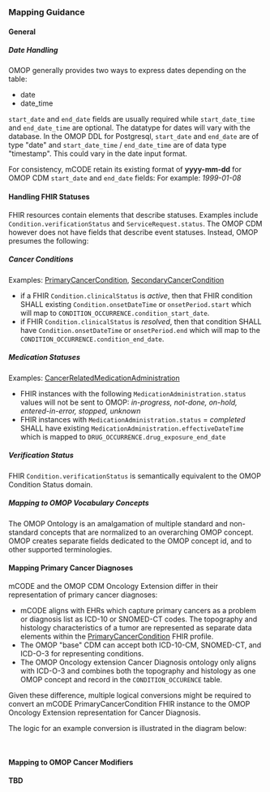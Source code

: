 ### Mapping Guidance

#### General

##### Date Handling
OMOP generally provides two ways to express dates depending on the table:
* date
* date_time 

`start_date` and `end_date` fields are usually required while `start_date_time` and `end_date_time` are optional. 
The datatype for dates will vary with the database. In the OMOP DDL for Postgresql, `start_date` and `end_date` are of type "date" and `start_date_time` / `end_date_time` are of data type "timestamp". This could vary in the date input format.

For consistency, mCODE retain its existing format of **yyyy-mm-dd** for OMOP CDM `start_date` and `end_date` fields:
For example: _1999-01-08_

#### Handling FHIR Statuses

FHIR resources contain elements that describe statuses. Examples include `Condition.verificationStatus` and `ServiceRequest.status`. The OMOP CDM however does not have fields that describe event statuses. Instead, OMOP presumes the following:

##### Cancer Conditions

Examples: [PrimaryCancerCondition](http://hl7.org/fhir/us/mcode/StructureDefinition-mcode-primary-cancer-condition.html), [SecondaryCancerCondition](http://hl7.org/fhir/us/mcode/StructureDefinition-mcode-secondary-cancer-condition.html)

* if a FHIR `Condition.clinicalStatus` is _active_, then that FHIR condition SHALL existing `Condition.onsetDateTime` or `onsetPeriod.start` which will map to `CONDITION_OCCURRENCE.condition_start_date`.
* if FHIR `Condition.clinicalStatus` is _resolved_, then that condition SHALL have `Condition.onsetDateTime` or `onsetPeriod.end` which will map to the `CONDITION_OCCURRENCE.condition_end_date`.

##### Medication Statuses

Examples: [CancerRelatedMedicationAdministration](http://hl7.org/fhir/us/mcode/StructureDefinition-mcode-cancer-related-medication-administration.html)

* FHIR instances with the following `MedicationAdministration.status` values will not be sent to OMOP: _in-progress, not-done, on-hold, entered-in-error, stopped, unknown_
* FHIR instances with `MedicationAdministration.status` = _completed_ SHALL have existing `MedicationAdministration.effectiveDateTime` which is mapped to `DRUG_OCCURRENCE.drug_exposure_end_date`

##### Verification Status

FHIR `Condition.verificationStatus` is semantically equivalent to the OMOP Condition Status domain. 

##### Mapping to OMOP Vocabulary Concepts

The OMOP Ontology is an amalgamation of multiple standard and non-standard concepts that are normalized to an overarching OMOP concept. OMOP creates separate fields dedicated to the OMOP concept id, and to other supported terminologies.

#### Mapping Primary Cancer Diagnoses

mCODE and the OMOP CDM Oncology Extension differ in their representation of primary cancer diagnoses:

* mCODE aligns with EHRs which capture primary cancers as a problem or diagnosis list as ICD-10 or SNOMED-CT codes. The topography and histology characteristics of a tumor are represented as separate data elements within the [PrimaryCancerCondition](http://hl7.org/fhir/us/mcode/StructureDefinition-mcode-primary-cancer-condition.html) FHIR profile.
* The OMOP "base" CDM can accept both ICD-10-CM, SNOMED-CT, and ICD-O-3 for representing conditions.
* The OMOP Oncology extension Cancer Diagnosis ontology only aligns with ICD-O-3 and combines both the topography and histology as one OMOP concept and record in the `CONDITION_OCCURENCE` table.

Given these difference, multiple logical conversions might be required to convert an mCODE PrimaryCancerCondition FHIR instance to the OMOP Oncology Extension representation for Cancer Diagnosis. 

The logic for an example conversion is illustrated in the diagram below:

<object data="mCODE-OMOP-PrimaryCancerConditionVocab.svg" type="image/svg+xml"></object>
<br/>

#### Mapping to OMOP Cancer Modifiers

**TBD**
